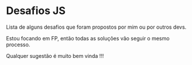 # Desafios JS

Lista de alguns desafios que foram propostos por mim ou por outros devs.

Estou focando em FP, então todas as soluções vão seguir o mesmo processo.

Qualquer sugestão é muito bem vinda !!!

